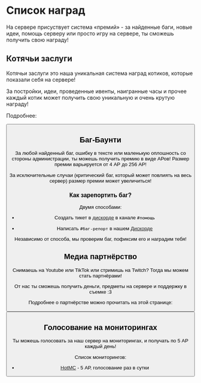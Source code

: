 # Список наград

На сервере присуствует система «премий» - за найденные баги, новые идеи, помощь серверу или просто игру на сервере, ты сможешь получить свою награду!

## Котячьи заслуги

Котячьи заслуги это наша уникальная система наград котиков, которые показали себя на сервере!

За постройки, идеи, проведенные ивенты, наигранные часы и прочее каждый котик может получить свою уникальную и очень крутую награду!

Подробнее:

<Button as="a" href="./catpass.md" label="Котячьи заслуги" />

## Баг-Баунти

За любой найденный баг, ошибку в тексте или маленькую оплошность со стороны администрации, ты можешь получить премию в виде АРов!
Размер премии варьируется от 4 АР до 256 АР! 

За исключительные случаи (критический баг, который может повлиять на весь сервер) размер премии может увеличиться!

### Как зарепортить баг?

Двумя способами:

- Создать тикет в [дискорде](https://discord.gg/catcraftmc) в канале `#помощь`

- Написать `#баг-репорт` в нашем [Дискорде](https://discord.gg/catcraftmc)

Независимо от способа, мы проверим баг, пофиксим его и наградим тебя!

## **Медиа партнёрство**

Снимаешь на  <i class="pi pi-youtube"></i> Youtube или <i class="pi pi-tiktok"></i> TikTok или стримишь на <i class="pi pi-twitch"></i> Twitch? Тогда мы можем стать партнёрами!

От нас ты сможешь получить деньги, предметы на сервере и поддержку в съемке :3

Подробнее о партнёрстве можно прочитать на этой странице:

<Button as="a" href="../../info/for_media.md" label="Для Ютуберов и Стримеров" icon="pi pi-external-link" />

## Голосование на мониторингах

Ты можешь голосовать за наш сервер на мониторингах, и получать по 5 АР каждый день!

Список мониторингов:

- [HotMC](https://hotmc.ru/minecraft-server-254824) - 5 АР, голосование раз в сутки